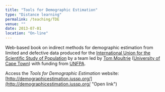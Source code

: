 ```yaml
---
title: "Tools for Demographic Estimation"
type: "Distance learning"
permalink: /teaching/TDE
venue: ""
date: 2013-07-01
location: "On-line"
---
```


Web-based book on indirect methods for demographic estimation from limited and defective data produced for the [International Union for the Scientific Study of Population](https://www.iussp.org) by a team led by [Tom Moultrie](https://www.researchgate.net/profile/Tom-Moultrie) ([University of Cape Town](https://www.uct.ac.za)) with funding from [UNFPA](https://www.unfpa.org).

Access the *Tools for Demographic Estimation* website: [http://demographicestimation.iussp.org/](http://demographicestimation.iussp.org/ "Open link")